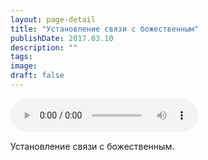 ```yaml
---
layout: page-detail
title: "Установление связи с божественным"
publishDate: 2017.03.10
description: ""
tags:
image:
draft: false
---
```


<audio title="2017.03.10 - Установление связи с божественным.mp3" src="https://filer-api.advayta.org/v1.0/public/files/74260" controls=""></audio>

 Установление связи с божественным. 

  
